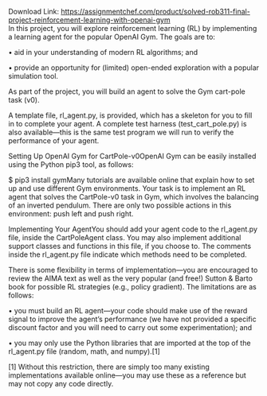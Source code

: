 Download Link: https://assignmentchef.com/product/solved-rob311-final-project-reinforcement-learning-with-openai-gym
<br>
In this project, you will explore reinforcement learning (RL) by implementing a learning agent for the popular OpenAI Gym. The goals are to:

•    aid in your understanding of modern RL algorithms; and

•    provide an opportunity for (limited) open-ended exploration with a popular simulation tool.

As part of the project, you will build an agent to solve the Gym cart-pole task (v0).

A template file, rl_agent.py, is provided, which has a skeleton for you to fill in to complete your agent. A complete test harness (test_cart_pole.py) is also available—this is the same test program we will run to verify the performance of your agent.

Setting Up OpenAI Gym for CartPole-v0OpenAI Gym can be easily installed using the Python pip3 tool, as follows:

$ pip3 install gymMany tutorials are available online that explain how to set up and use different Gym environments. Your task is to implement an RL agent that solves the CartPole-v0 task in Gym, which involves the balancing of an inverted pendulum. There are only two possible actions in this environment: push left and push right.

Implementing Your AgentYou should add your agent code to the rl_agent.py file, inside the CartPoleAgent class. You may also implement additional support classes and functions in this file, if you choose to. The comments inside the rl_agent.py file indicate which methods need to be completed.

There is some flexibility in terms of implementation—you are encouraged to review the AIMA text as well as the very popular (and free!) Sutton &amp; Barto book for possible RL strategies (e.g., policy gradient). The limitations are as follows:

•    you must build an RL agent—your code should make use of the reward signal to improve the agent’s performance (we have not provided a specific discount factor and you will need to carry out some experimentation); and

•    you may only use the Python libraries that are imported at the top of the rl_agent.py file (random, math, and numpy).[1]

[1] Without this restriction, there are simply too many existing implementations available online—you may use these as a reference but may not copy any code directly.